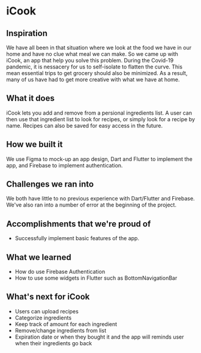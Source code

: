 # iCook

## Inspiration
We have all been in that situation where we look at the food we have in our home and have no clue what meal we can make. So we came up with iCook, an app that help you solve this problem. During the Covid-19 pandemic, it is nessacery for us to self-isolate to flatten the curve. This mean essential trips to get grocery should also be minimized. As a result, many of us have had to get more creative with what we have at home.

## What it does
iCook lets you add and remove from a persional ingredients list. A user can then use that ingredient list to look for recipes, or simply look for a recipe by name. Recipes can also be saved for easy access in the future.

## How we built it
We use Figma to mock-up an app design, Dart and Flutter to implement the app, and Firebase to implement authentication.

## Challenges we ran into
We both have little to no previous experience with Dart/Flutter and Firebase. We've also ran into a number of error at the beginning of the project.

## Accomplishments that we're proud of
- Successfully implement basic features of the app.

## What we learned
- How do use Firebase Authentication
- How to use some widgets in Flutter such as BottomNavigationBar

## What's next for iCook
- Users can upload recipes
- Categorize ingredients
- Keep track of amount for each ingredient
- Remove/change ingredients from list
- Expiration date or when they bought it and the app will reminds user when their ingredients go back


